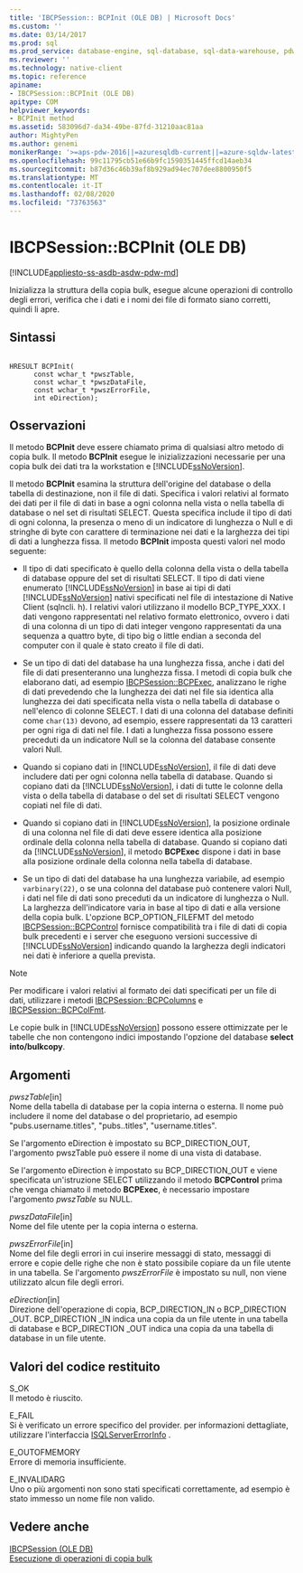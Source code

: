 ```yaml
---
title: 'IBCPSession:: BCPInit (OLE DB) | Microsoft Docs'
ms.custom: ''
ms.date: 03/14/2017
ms.prod: sql
ms.prod_service: database-engine, sql-database, sql-data-warehouse, pdw
ms.reviewer: ''
ms.technology: native-client
ms.topic: reference
apiname:
- IBCPSession::BCPInit (OLE DB)
apitype: COM
helpviewer_keywords:
- BCPInit method
ms.assetid: 583096d7-da34-49be-87fd-31210aac81aa
author: MightyPen
ms.author: genemi
monikerRange: '>=aps-pdw-2016||=azuresqldb-current||=azure-sqldw-latest||>=sql-server-2016||=sqlallproducts-allversions||>=sql-server-linux-2017||=azuresqldb-mi-current'
ms.openlocfilehash: 99c11795cb51e66b9fc1590351445ffcd14aeb34
ms.sourcegitcommit: b87d36c46b39af8b929ad94ec707dee8800950f5
ms.translationtype: MT
ms.contentlocale: it-IT
ms.lasthandoff: 02/08/2020
ms.locfileid: "73763563"
---
```

# <a name="ibcpsessionbcpinit-ole-db"></a>IBCPSession::BCPInit (OLE DB)
[!INCLUDE[appliesto-ss-asdb-asdw-pdw-md](../../includes/appliesto-ss-asdb-asdw-pdw-md.md)]

  Inizializza la struttura della copia bulk, esegue alcune operazioni di controllo degli errori, verifica che i dati e i nomi dei file di formato siano corretti, quindi li apre.  
  
## <a name="syntax"></a>Sintassi  
  
```  
  
HRESULT BCPInit(   
      const wchar_t *pwszTable,  
      const wchar_t *pwszDataFile,  
      const wchar_t *pwszErrorFile,  
      int eDirection);  
```  
  
## <a name="remarks"></a>Osservazioni  
 Il metodo **BCPInit** deve essere chiamato prima di qualsiasi altro metodo di copia bulk. Il metodo **BCPInit** esegue le inizializzazioni necessarie per una copia bulk dei dati tra la workstation e [!INCLUDE[ssNoVersion](../../includes/ssnoversion-md.md)].  
  
 Il metodo **BCPInit** esamina la struttura dell'origine del database o della tabella di destinazione, non il file di dati. Specifica i valori relativi al formato dei dati per il file di dati in base a ogni colonna nella vista o nella tabella di database o nel set di risultati SELECT. Questa specifica include il tipo di dati di ogni colonna, la presenza o meno di un indicatore di lunghezza o Null e di stringhe di byte con carattere di terminazione nei dati e la larghezza dei tipi di dati a lunghezza fissa. Il metodo **BCPInit** imposta questi valori nel modo seguente:  
  
-   Il tipo di dati specificato è quello della colonna della vista o della tabella di database oppure del set di risultati SELECT. Il tipo di dati viene enumerato [!INCLUDE[ssNoVersion](../../includes/ssnoversion-md.md)] in base ai tipi di dati [!INCLUDE[ssNoVersion](../../includes/ssnoversion-md.md)] nativi specificati nel file di intestazione di Native Client (sqlncli. h). I relativi valori utilizzano il modello BCP_TYPE_XXX. I dati vengono rappresentati nel relativo formato elettronico, ovvero i dati di una colonna di un tipo di dati integer vengono rappresentati da una sequenza a quattro byte, di tipo big o little endian a seconda del computer con il quale è stato creato il file di dati.  
  
-   Se un tipo di dati del database ha una lunghezza fissa, anche i dati del file di dati presenteranno una lunghezza fissa. I metodi di copia bulk che elaborano dati, ad esempio [IBCPSession::BCPExec](../../relational-databases/native-client-ole-db-interfaces/ibcpsession-bcpexec-ole-db.md), analizzano le righe di dati prevedendo che la lunghezza dei dati nel file sia identica alla lunghezza dei dati specificata nella vista o nella tabella di database o nell'elenco di colonne SELECT. I dati di una colonna del database definiti come `char(13)` devono, ad esempio, essere rappresentati da 13 caratteri per ogni riga di dati nel file. I dati a lunghezza fissa possono essere preceduti da un indicatore Null se la colonna del database consente valori Null.  
  
-   Quando si copiano dati in [!INCLUDE[ssNoVersion](../../includes/ssnoversion-md.md)], il file di dati deve includere dati per ogni colonna nella tabella di database. Quando si copiano dati da [!INCLUDE[ssNoVersion](../../includes/ssnoversion-md.md)], i dati di tutte le colonne della vista o della tabella di database o del set di risultati SELECT vengono copiati nel file di dati.  
  
-   Quando si copiano dati in [!INCLUDE[ssNoVersion](../../includes/ssnoversion-md.md)], la posizione ordinale di una colonna nel file di dati deve essere identica alla posizione ordinale della colonna nella tabella di database. Quando si copiano dati da [!INCLUDE[ssNoVersion](../../includes/ssnoversion-md.md)], il metodo **BCPExec** dispone i dati in base alla posizione ordinale della colonna nella tabella di database.  
  
-   Se un tipo di dati del database ha una lunghezza variabile, ad esempio `varbinary(22)`, o se una colonna del database può contenere valori Null, i dati nel file di dati sono preceduti da un indicatore di lunghezza o Null. La larghezza dell'indicatore varia in base al tipo di dati e alla versione della copia bulk. L'opzione BCP_OPTION_FILEFMT del metodo [IBCPSession::BCPControl](../../relational-databases/native-client-ole-db-interfaces/ibcpsession-bcpcontrol-ole-db.md) fornisce compatibilità tra i file di dati di copia bulk precedenti e i server che eseguono versioni successive di [!INCLUDE[ssNoVersion](../../includes/ssnoversion-md.md)] indicando quando la larghezza degli indicatori nei dati è inferiore a quella prevista.  
  
> [!NOTE]  
>  Per modificare i valori relativi al formato dei dati specificati per un file di dati, utilizzare i metodi [IBCPSession::BCPColumns](../../relational-databases/native-client-ole-db-interfaces/ibcpsession-bcpcolumns-ole-db.md) e [IBCPSession::BCPColFmt](../../relational-databases/native-client-ole-db-interfaces/ibcpsession-bcpcolfmt-ole-db.md).  
  
 Le copie bulk in [!INCLUDE[ssNoVersion](../../includes/ssnoversion-md.md)] possono essere ottimizzate per le tabelle che non contengono indici impostando l'opzione del database **select into/bulkcopy**.  
  
## <a name="arguments"></a>Argomenti  
 *pwszTable*[in]  
 Nome della tabella di database per la copia interna o esterna. Il nome può includere il nome del database o del proprietario, ad esempio "pubs.username.titles", "pubs..titles", "username.titles".  
  
 Se l'argomento eDirection è impostato su BCP_DIRECTION_OUT, l'argomento pwszTable può essere il nome di una vista di database.  
  
 Se l'argomento eDirection è impostato su BCP_DIRECTION_OUT e viene specificata un'istruzione SELECT utilizzando il metodo **BCPControl** prima che venga chiamato il metodo **BCPExec**, è necessario impostare l'argomento *pwszTable* su NULL.  
  
 *pwszDataFile*[in]  
 Nome del file utente per la copia interna o esterna.  
  
 *pwszErrorFile*[in]  
 Nome del file degli errori in cui inserire messaggi di stato, messaggi di errore e copie delle righe che non è stato possibile copiare da un file utente in una tabella. Se l'argomento *pwszErrorFile* è impostato su null, non viene utilizzato alcun file degli errori.  
  
 *eDirection*[in]  
 Direzione dell'operazione di copia, BCP_DIRECTION_IN o BCP_DIRECTION _OUT. BCP_DIRECTION _IN indica una copia da un file utente in una tabella di database e BCP_DIRECTION _OUT indica una copia da una tabella di database in un file utente.  
  
## <a name="return-code-values"></a>Valori del codice restituito  
 S_OK  
 Il metodo è riuscito.  
  
 E_FAIL  
 Si è verificato un errore specifico del provider. per informazioni dettagliate, utilizzare l'interfaccia [ISQLServerErrorInfo](https://msdn.microsoft.com/library/a8323b5c-686a-4235-a8d2-bda43617b3a1) .  
  
 E_OUTOFMEMORY  
 Errore di memoria insufficiente.  
  
 E_INVALIDARG  
 Uno o più argomenti non sono stati specificati correttamente, ad esempio è stato immesso un nome file non valido.  
  
## <a name="see-also"></a>Vedere anche  
 [IBCPSession &#40;OLE DB&#41;](../../relational-databases/native-client-ole-db-interfaces/ibcpsession-ole-db.md)   
 [Esecuzione di operazioni di copia bulk](../../relational-databases/native-client/features/performing-bulk-copy-operations.md)  
  
  
